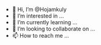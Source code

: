 - 👋 Hi, I’m @Hojamkuly
- 👀 I’m interested in ...
- 🌱 I’m currently learning ...
- 💞️ I’m looking to collaborate on ...
- 📫 How to reach me ...

<!---
Hojamkuly/Hojamkuly is a ✨ special ✨ repository because its `README.md` (this file) appears on your GitHub profile.
You can click the Preview link to take a look at your changes.
--TCf8EPCy1BFP5ruZxDYSt4iGXZaquvYe3K
